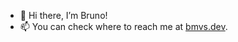 - 👋 Hi there, I’m Bruno!
- 📫 You can check where to reach me at <a rel="me" href="https://bmvs.dev?utm_source=github&utm_campaign=social">bmvs.dev</a>.
